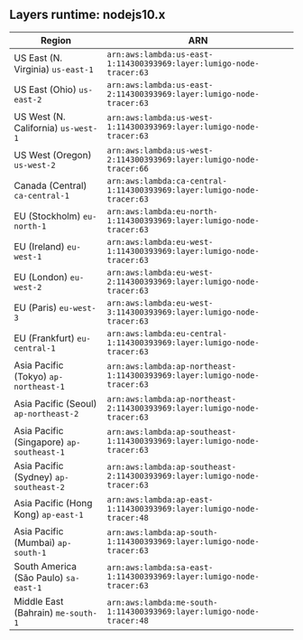Layers runtime: nodejs10.x
----
| Region | ARN |
| --- | --- |
|US East (N. Virginia)  `us-east-1`|`arn:aws:lambda:us-east-1:114300393969:layer:lumigo-node-tracer:63`|
|US East (Ohio)  `us-east-2`|`arn:aws:lambda:us-east-2:114300393969:layer:lumigo-node-tracer:63`|
|US West (N. California)  `us-west-1`|`arn:aws:lambda:us-west-1:114300393969:layer:lumigo-node-tracer:63`|
|US West (Oregon)  `us-west-2`|`arn:aws:lambda:us-west-2:114300393969:layer:lumigo-node-tracer:66`|
|Canada (Central)  `ca-central-1`|`arn:aws:lambda:ca-central-1:114300393969:layer:lumigo-node-tracer:63`|
|EU (Stockholm)  `eu-north-1`|`arn:aws:lambda:eu-north-1:114300393969:layer:lumigo-node-tracer:63`|
|EU (Ireland)  `eu-west-1`|`arn:aws:lambda:eu-west-1:114300393969:layer:lumigo-node-tracer:63`|
|EU (London)  `eu-west-2`|`arn:aws:lambda:eu-west-2:114300393969:layer:lumigo-node-tracer:63`|
|EU (Paris)  `eu-west-3`|`arn:aws:lambda:eu-west-3:114300393969:layer:lumigo-node-tracer:63`|
|EU (Frankfurt)  `eu-central-1`|`arn:aws:lambda:eu-central-1:114300393969:layer:lumigo-node-tracer:63`|
|Asia Pacific (Tokyo)  `ap-northeast-1`|`arn:aws:lambda:ap-northeast-1:114300393969:layer:lumigo-node-tracer:63`|
|Asia Pacific (Seoul)  `ap-northeast-2`|`arn:aws:lambda:ap-northeast-2:114300393969:layer:lumigo-node-tracer:63`|
|Asia Pacific (Singapore)  `ap-southeast-1`|`arn:aws:lambda:ap-southeast-1:114300393969:layer:lumigo-node-tracer:63`|
|Asia Pacific (Sydney)  `ap-southeast-2`|`arn:aws:lambda:ap-southeast-2:114300393969:layer:lumigo-node-tracer:63`|
|Asia Pacific (Hong Kong)  `ap-east-1`|`arn:aws:lambda:ap-east-1:114300393969:layer:lumigo-node-tracer:48`|
|Asia Pacific (Mumbai)  `ap-south-1`|`arn:aws:lambda:ap-south-1:114300393969:layer:lumigo-node-tracer:63`|
|South America (São Paulo)  `sa-east-1`|`arn:aws:lambda:sa-east-1:114300393969:layer:lumigo-node-tracer:63`|
|Middle East (Bahrain)  `me-south-1`|`arn:aws:lambda:me-south-1:114300393969:layer:lumigo-node-tracer:48`|
